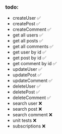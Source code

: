### todo:
- createUser :white_check_mark:
- createPost :white_check_mark:
- createComment :white_check_mark:
- get all users :white_check_mark:
- get all posts :white_check_mark:
- get all comments :white_check_mark:
- get user by id :white_check_mark:
- get post by id :white_check_mark:
- get comment by id :white_check_mark:
- updateUser :white_check_mark:
- updatePost :white_check_mark:
- updateComment :white_check_mark:
- deleteUser :white_check_mark:
- deletePost :white_check_mark:
- deleteComment :white_check_mark:
- search user :x:
- search post :x:
- search comment :x:
- unit tests :x:
- subscriptions :x: